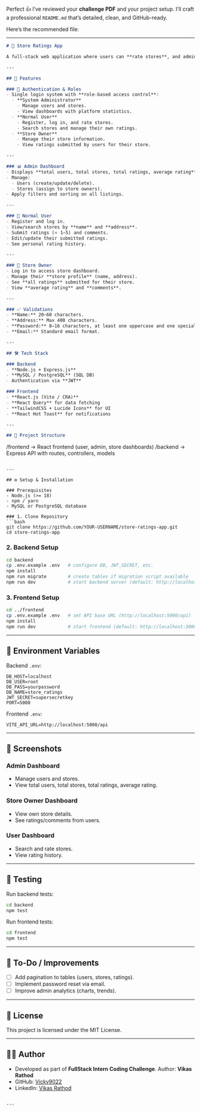 Perfect 👍 I’ve reviewed your **challenge PDF** and your project setup. I’ll craft a professional `README.md` that’s detailed, clean, and GitHub-ready.

Here’s the recommended file:

---

```markdown
# 🏬 Store Ratings App

A full-stack web application where users can **rate stores**, and administrators can **manage users, stores, and ratings**. Built as part of the **FullStack Intern Coding Challenge**.

---

## 🚀 Features

### 🔑 Authentication & Roles
- Single login system with **role-based access control**:
  - **System Administrator**  
    - Manage users and stores.  
    - View dashboards with platform statistics.  
  - **Normal User**  
    - Register, log in, and rate stores.  
    - Search stores and manage their own ratings.  
  - **Store Owner**  
    - Manage their store information.  
    - View ratings submitted by users for their store.

---

### 📊 Admin Dashboard
- Displays **total users, total stores, total ratings, average rating**.  
- Manage:
  - Users (create/update/delete).  
  - Stores (assign to store owners).  
- Apply filters and sorting on all listings.  

---

### 👤 Normal User
- Register and log in.  
- View/search stores by **name** and **address**.  
- Submit ratings (⭐ 1–5) and comments.  
- Edit/update their submitted ratings.  
- See personal rating history.  

---

### 🏪 Store Owner
- Log in to access store dashboard.  
- Manage their **store profile** (name, address).  
- See **all ratings** submitted for their store.  
- View **average rating** and **comments**.  

---

### ✅ Validations
- **Name:** 20–60 characters.  
- **Address:** Max 400 characters.  
- **Password:** 8–16 characters, at least one uppercase and one special character.  
- **Email:** Standard email format.  

---

## 🛠 Tech Stack

### Backend
- **Node.js + Express.js**
- **MySQL / PostgreSQL** (SQL DB)
- Authentication via **JWT**

### Frontend
- **React.js (Vite / CRA)**
- **React Query** for data fetching
- **TailwindCSS + Lucide Icons** for UI
- **React Hot Toast** for notifications

---

## 📂 Project Structure

```

/frontend        → React frontend (user, admin, store dashboards)
/backend         → Express API with routes, controllers, models

````

---

## ⚙️ Setup & Installation

### Prerequisites
- Node.js (>= 18)
- npm / yarn
- MySQL or PostgreSQL database

### 1. Clone Repository
```bash
git clone https://github.com/YOUR-USERNAME/store-ratings-app.git
cd store-ratings-app
````

### 2. Backend Setup

```bash
cd backend
cp .env.example .env   # configure DB, JWT_SECRET, etc.
npm install
npm run migrate        # create tables if migration script available
npm run dev            # start backend server (default: http://localhost:5000)
```

### 3. Frontend Setup

```bash
cd ../frontend
cp .env.example .env   # set API base URL (http://localhost:5000/api)
npm install
npm run dev            # start frontend (default: http://localhost:3000)
```

---

## 🔑 Environment Variables

Backend `.env`:

```
DB_HOST=localhost
DB_USER=root
DB_PASS=yourpassword
DB_NAME=store_ratings
JWT_SECRET=supersecretkey
PORT=5000
```

Frontend `.env`:

```
VITE_API_URL=http://localhost:5000/api
```

---

## 📸 Screenshots

### Admin Dashboard

* Manage users and stores.
* View total users, total stores, total ratings, average rating.

### Store Owner Dashboard

* View own store details.
* See ratings/comments from users.

### User Dashboard

* Search and rate stores.
* View rating history.

---

## 🧪 Testing

Run backend tests:

```bash
cd backend
npm test
```

Run frontend tests:

```bash
cd frontend
npm test
```

---

## 📌 To-Do / Improvements

* [ ] Add pagination to tables (users, stores, ratings).
* [ ] Implement password reset via email.
* [ ] Improve admin analytics (charts, trends).

---

## 📄 License

This project is licensed under the MIT License.

---

## 👨‍💻 Author

* Developed as part of **FullStack Intern Coding Challenge**.
Author: **Vikas Rathod**  
* GitHub: [Vicky9022](https://github.com/Vicky9022)  
* LinkedIn: [Vikas Rathod](www.linkedin.com/in/vikasrathod90) 

```

---


